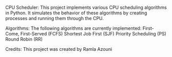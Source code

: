CPU Scheduler:
This project implements various CPU scheduling algorithms in Python. It simulates the behavior of these algorithms by creating processes and running them through the CPU.

Algorithms:
The following algorithms are currently implemented:
First-Come, First-Served (FCFS)
Shortest Job First (SJF)
Priority Scheduling (PS)
Round Robin (RR)

Credits:
This project was created by Ramla Azouni


